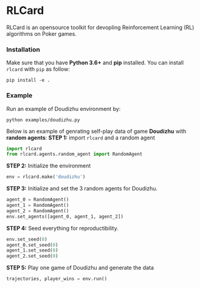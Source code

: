 # RLCard
RLCard is an opensource toolkit for devopling Reinforcement Learning (RL) algorithms on Poker games.

### Installation
Make sure that you have **Python 3.6+** and **pip** installed. You can install `rlcard` with `pip` as follow:
```
pip install -e .
```

### Example
Run an example of Doudizhu environment by:
```
python examples/doudizhu.py
```
Below is an example of genrating self-play data of game **Doudizhu** with **random agents**:
**STEP 1:** import `rlcard` and a random agent
```python
import rlcard
from rlcard.agents.random_agent import RandomAgent
```

**STEP 2:** Initialize the environment
```python
env = rlcard.make('doudizhu')
```
**STEP 3:** Initialize and set the 3 random agents for Doudizhu.
```python
agent_0 = RandomAgent()
agent_1 = RandomAgent()
agent_2 = RandomAgent()
env.set_agents([agent_0, agent_1, agent_2])
```
**STEP 4:** Seed everything for reproductibility.
```python
env.set_seed(0)
agent_0.set_seed(0)
agent_1.set_seed(0)
agent_2.set_seed(0)
```
**STEP 5:** Play one game of Doudizhu and generate the data
```python
trajectories, player_wins = env.run()
```
